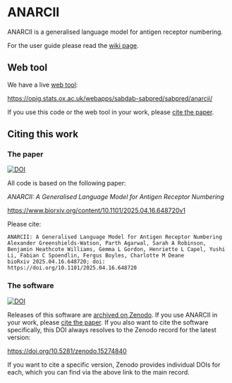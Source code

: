 # ANARCII

ANARCII is a generalised language model for antigen receptor numbering.

For the user guide please read the [wiki page](https://github.com/oxpig/ANARCII/wiki).

## Web tool

We have a live [web tool](https://opig.stats.ox.ac.uk/webapps/sabdab-sabpred/sabpred/anarcii/):

<https://opig.stats.ox.ac.uk/webapps/sabdab-sabpred/sabpred/anarcii/>

If you use this code or the web tool in your work, please [cite the paper](#the-paper).

## Citing this work

### The paper

[![DOI](https://zenodo.org/badge/DOI/10.1101/2025.04.16.648720.svg)](https://doi.org/10.1101/2025.04.16.648720)

All code is based on the following paper:

*ANARCII: A Generalised Language Model for Antigen Receptor Numbering*

<https://www.biorxiv.org/content/10.1101/2025.04.16.648720v1>

Please cite:

```
ANARCII: A Generalised Language Model for Antigen Receptor Numbering
Alexander Greenshields-Watson, Parth Agarwal, Sarah A Robinson, Benjamin Heathcote Williams, Gemma L Gordon, Henriette L Capel, Yushi Li, Fabian C Spoendlin, Fergus Boyles, Charlotte M Deane
bioRxiv 2025.04.16.648720; doi: https://doi.org/10.1101/2025.04.16.648720 
```

### The software

[![DOI](https://zenodo.org/badge/DOI/10.5281/zenodo.15274840.svg)](https://doi.org/10.5281/zenodo.15274840)

Releases of this software are [archived on Zenodo](https://doi.org/10.5281/zenodo.15274840).
If you use ANARCII in your work, please [cite the paper](#the-paper).  If you
also want to cite the software specifically, this DOI always resolves to the
Zenodo record for the latest version:

<https://doi.org/10.5281/zenodo.15274840>

If you want to cite a specific version, Zenodo provides individual DOIs for
each, which you can find via the above link to the main record.
